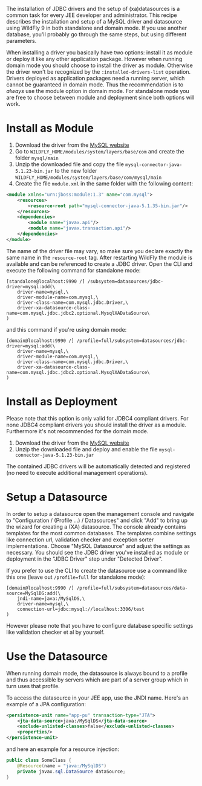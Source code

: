 The installation of JDBC drivers and the setup of (xa)datasources is a common task for every JEE developer and administrator. This recipe describes the installation and setup of a MySQL driver and datasource using WildFly 9 in both standalone and domain mode. If you use another database, you'll probably go through the same steps, but using different parameters.
 
 When installing a driver you basically have two options: install it as module or deploy it like any other application package. However when running domain mode you should choose to install the driver as module. Otherwise the driver won't be recognized by the `:installed-drivers-list` operation. Drivers deployed as application packages need a running server, which cannot be guaranteed in domain mode. Thus the recommendation is to *always* use the module option in domain mode. For standalone mode you are free to choose between module and deployment since both options will work. 
 
# Install as Module

1. Download the driver from the [MySQL website](https://dev.mysql.com/downloads/connector/j/)
1. Go to `WILDFLY_HOME/modules/system/layers/base/com` and create the folder `mysql/main`
1. Unzip the downloaded file and copy the file `mysql-connector-java-5.1.23-bin.jar` to the new folder `WILDFLY_HOME/modules/system/layers/base/com/mysql/main`
1. Create the file `module.xml` in the same folder with the following content:

```xml
<module xmlns="urn:jboss:module:1.3" name="com.mysql">
    <resources>
        <resource-root path="mysql-connector-java-5.1.35-bin.jar"/>
    </resources>
    <dependencies>
        <module name="javax.api"/>
        <module name="javax.transaction.api"/>
    </dependencies>
</module>
```
        
The name of the driver file may vary, so make sure you declare exactly the same name in the `resource-root` tag. After restarting WildFly the module is available and can be referenced to create a JDBC driver. Open the CLI and execute the following command for standalone mode:

```
[standalone@localhost:9990 /] /subsystem=datasources/jdbc-driver=mysql:add(\
    driver-name=mysql,\
    driver-module-name=com.mysql,\
    driver-class-name=com.mysql.jdbc.Driver,\
    driver-xa-datasource-class-name=com.mysql.jdbc.jdbc2.optional.MysqlXADataSource\
)
``` 

and this command if you're using domain mode: 


```
[domain@localhost:9990 /] /profile=full/subsystem=datasources/jdbc-driver=mysql:add(\
    driver-name=mysql,\
    driver-module-name=com.mysql,\
    driver-class-name=com.mysql.jdbc.Driver,\
    driver-xa-datasource-class-name=com.mysql.jdbc.jdbc2.optional.MysqlXADataSource\
)
``` 

# Install as Deployment

Please note that this option is only valid for JDBC4 compliant drivers. For none JDBC4 compliant drivers you should install the driver as a module. Furthermore it's not recommended for the domain mode.     

1. Download the driver from the [MySQL website](https://dev.mysql.com/downloads/connector/j/)
1. Unzip the downloaded file and deploy and enable the file `mysql-connector-java-5.1.23-bin.jar`
 
The contained JDBC drivers will be automatically detected and registered (no need to execute additional management operations).

# Setup a Datasource

In order to setup a datasource open the management console and navigate to "Configuration / (Profile ...) / Datasources" and click "Add" to bring up the wizard for creating a (XA) datasource. The console already contains templates for the most common databases. The templates combine settings like connection url, validation checker and exception sorter implementations. Choose "MySQL Datasource" and adjust the settings as necessary. You should see the JDBC driver you've installed as module or deployment in the "JDBC Driver" step under "Detected Driver".  

If you prefer to use the CLI to create the datasource use a command like this one (leave out `/profile=full` for standalone mode):

```
[domain@localhost:9990 /] /profile=full/subsystem=datasources/data-source=MySqlDS:add(\
    jndi-name=java:/MySqlDS,\
    driver-name=mysql,\
    connection-url=jdbc:mysql://localhost:3306/test
)
```

However please note that you have to configure database specific settings like validation checker et al by yourself. 

# Use the Datasource

When running domain mode, the datasource is always bound to a profile and thus accessible by servers which are part of a server group which in turn uses that profile. 

To access the datasource in your JEE app, use the JNDI name. Here's an example of a JPA configuration:

```xml
<persistence-unit name="app-pu" transaction-type="JTA">
    <jta-data-source>java:/MySqlDS</jta-data-source>
    <exclude-unlisted-classes>false</exclude-unlisted-classes>
    <properties/>
</persistence-unit>
```

and here an example for a resource injection:

```java
public class SomeClass {
    @Resource(name = "java:/MySqlDS")
    private javax.sql.DataSource dataSource;
}
```
